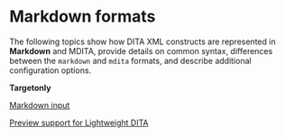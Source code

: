 # Markdown formats

The following topics show how DITA XML constructs are represented in **Markdown** and MDITA, provide details on common syntax, differences between the `markdown` and `mdita` formats, and describe additional configuration options.

**Targetonly**  


[Markdown input](markdown-input.md)

[Preview support for Lightweight DITA](lwdita-input.md)

